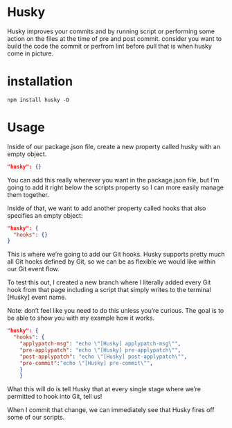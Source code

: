 # Husky
Husky improves your commits and by running script or performing some action on the files at the time of  pre and post commit. consider you want to build the code the commit or perfrom lint before pull that is when husky come in picture.

# installation 
```
npm install husky -D
```
# Usage

Inside of our package.json file, create a new property called husky with an empty object.

```json
"husky": {}
```
You can add this really wherever you want in the package.json file, but I’m going to add it right below the scripts  property so I can more easily manage them together.

Inside of that, we want to add another property called hooks that also specifies an empty object:
```json
"husky": {
  "hooks": {}
}
```
This is where we’re going to add our Git hooks. Husky supports pretty much all Git hooks defined by Git, so we can be as flexible we would like within our Git event flow.

To test this out, I created a new branch where I literally added every Git hook from that page including a script that simply writes to the terminal [Husky] event name.

Note: don’t feel like you need to do this unless you’re curious. The goal is to be able to show you with my example how it works.

```json
"husky": {
  "hooks": {
    "applypatch-msg": "echo \"[Husky] applypatch-msg\"",
    "pre-applypatch": "echo \"[Husky] pre-applypatch\"",
    "post-applypatch": "echo \"[Husky] post-applypatch\"",
    "pre-commit":"echo \"[Husky] pre-commit\"",
    }
    }
 ```
What this will do is tell Husky that at every single stage where we’re permitted to hook into Git, tell us!

When I commit that change, we can immediately see that Husky fires off some of our scripts.
